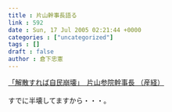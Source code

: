 ```yaml
---
title : 片山幹事長語る
link : 592
date : Sun, 17 Jul 2005 02:21:44 +0000
categories : ["uncategorized"]
tags : []
draft : false
author : 倉下忠憲
---
```


<A HREF="http://www.sankei.co.jp/news/050716/sei051.htm" TARGET="_blank">「解散すれば自民崩壊」　片山参院幹事長 （産経）</A><BR><BR>すでに半壊してますから・・・。<br><br>

